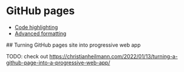 # GitHub pages

- [Code highlighting](https://docs.github.com/en/get-started/writing-on-github/working-with-advanced-formatting/creating-and-highlighting-code-blocks)
- [Advanced formatting](https://docs.github.com/en/get-started/writing-on-github/working-with-advanced-formatting)

## Turning GitHub pages site into progressive web app

TODO: check out https://christianheilmann.com/2022/01/13/turning-a-github-page-into-a-progressive-web-app/